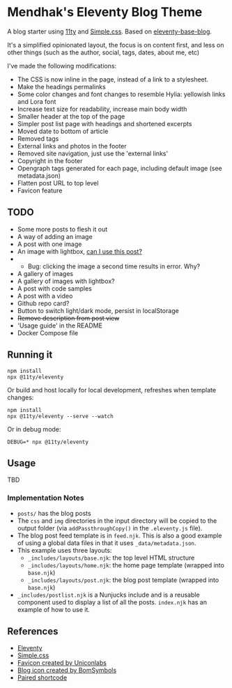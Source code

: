 # Mendhak's Eleventy Blog Theme

A blog starter using [11ty](https://github.com/11ty/eleventy) and [Simple.css](https://github.com/kevquirk/simple.css). Based on [eleventy-base-blog](https://github.com/11ty/eleventy-base-blog).

It's a simplified opinionated layout, the focus is on content first, and less on other things (such as the author, social, tags, dates, about me, etc)

I've made the following modifications:

* The CSS is now inline in the page, instead of a link to a stylesheet.
* Make the headings permalinks
* Some color changes and font changes to resemble Hylia: yellowish links and Lora font
* Increase text size for readability, increase main body width
* Smaller header at the top of the page
* Simpler post list page with headings and shortened excerpts
* Moved date to bottom of article
* Removed tags
* External links and photos in the footer
* Removed site navigation, just use the 'external links'
* Copyright in the footer
* Opengraph tags generated for each page, including default image (see metadata.json)
* Flatten post URL to top level
* Favicon feature

## TODO

- Some more posts to flesh it out
- A way of adding an image
- A post with one image
- An image with lightbox, [can I use this post?](https://www.markllobrera.com/posts/eleventy-building-image-gallery-photoswipe/)
- - Bug: clicking the image a second time results in error. Why?
- A gallery of images
- A gallery of images with lightbox?
- A post with code samples
- A post with a video
- Github repo card?
- Button to switch light/dark mode, persist in localStorage
- ~~Remove description from post view~~
- 'Usage guide' in the README
- Docker Compose file


## Running it


```
npm install
npx @11ty/eleventy
```

Or build and host locally for local development, refreshes when template changes:

```
npm install
npx @11ty/eleventy --serve --watch
```

Or in debug mode:

```
DEBUG=* npx @11ty/eleventy
```

## Usage

TBD



### Implementation Notes

- `posts/` has the blog posts
- The `css` and `img` directories in the input directory will be copied to the output folder (via `addPassthroughCopy()` in the `.eleventy.js` file).
- The blog post feed template is in `feed.njk`. This is also a good example of using a global data files in that it uses `_data/metadata.json`.
- This example uses three layouts:
  - `_includes/layouts/base.njk`: the top level HTML structure
  - `_includes/layouts/home.njk`: the home page template (wrapped into `base.njk`)
  - `_includes/layouts/post.njk`: the blog post template (wrapped into `base.njk`)
- `_includes/postlist.njk` is a Nunjucks include and is a reusable component used to display a list of all the posts. `index.njk` has an example of how to use it.


##  References

- [Eleventy](https://www.11ty.dev/docs/)
- [Simple.css](https://github.com/kevquirk/simple.css/wiki)
- [Favicon created by Uniconlabs](https://www.flaticon.com/free-icons/website)
- [Blog icon created by BomSymbols](https://www.flaticon.com/free-icons/blog)
- [Paired shortcode](https://www.markllobrera.com/posts/eleventy-paired-shortcodes-and-markdown-rendering/)
